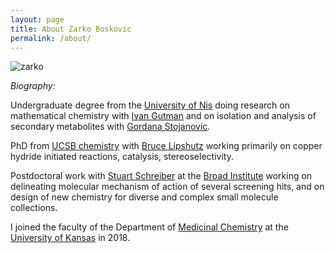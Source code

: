 ```yaml
---
layout: page
title: About Zarko Boskovic
permalink: /about/
---
```


![zarko](/_assets/zarko.jpg)

*Biography:* 

Undergraduate degree from the [University of Nis](https://www.ni.ac.rs/en/) doing research on mathematical chemistry with [Ivan Gutman](https://www.pmf.kg.ac.rs/gutman/) and on isolation and analysis of secondary metabolites with [Gordana Stojanovic](http://tesla.pmf.ni.ac.rs/people/hemija/gocas/CVGocaS.htm).

PhD from [UCSB chemistry](https://chem.ucsb.edu) with [Bruce Lipshutz](https://lipshutz.chem.ucsb.edu/) working primarily on copper hydride initiated reactions, catalysis, stereoselectivity. 

Postdoctoral work with [Stuart Schreiber](https://www.broadinstitute.org/schreiber-lab) at the [Broad Institute](https://www.broadinstitute.org) working on delineating molecular mechanism of action of several screening hits, and on design of new chemistry for diverse and complex small molecule collections. 

I joined the faculty of the Department of [Medicinal Chemistry](https://medchem.ku.edu) at the [University of Kansas](https://ku.edu) in 2018. 
